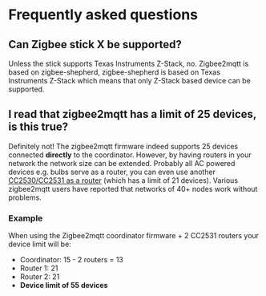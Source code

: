 ---
---
# Frequently asked questions

## Can Zigbee stick X be supported?
Unless the stick supports Texas Instruments Z-Stack, no. Zigbee2mqtt is based on zigbee-shepherd, zigbee-shepherd is based on Texas Instruments Z-Stack which means that only Z-Stack based device can be supported.

## I read that zigbee2mqtt has a limit of 25 devices, is this true?
Definitely not! The zigbee2mqtt firmware indeed supports 25 devices connected **directly** to the coordinator. However, by having routers in your network the network size can be extended. Probably all AC powered devices e.g. bulbs serve as a router, you can even use another [CC2530/CC2531 as a router](../information/cc_sniffer_devices.md) (which has a limit of 21 devices). Various zigbee2mqtt users have reported that networks of 40+ nodes work without problems.

### Example
When using the Zigbee2mqtt coordinator firmware + 2 CC2531 routers your device limit will be:
- Coordinator: 15 - 2 routers = 13
- Router 1: 21
- Router 2: 21
- **Device limit of 55 devices**